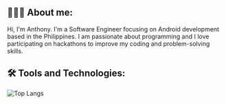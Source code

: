 
## 🧑🏻‍💻 About me:

Hi, I'm Anthony. I'm a Software Engineer focusing on Android development based in the Philippines. I am passionate about programming and I love participating on hackathons to improve my coding and problem-solving skills.

## 🛠 Tools and Technologies:

![Top Langs](https://github-readme-stats.vercel.app/api/top-langs/?username=hernaezanthony&exclude_repo=hernaezanthony.github.io&hide=ruby&langs_count=8&layout=compact)
